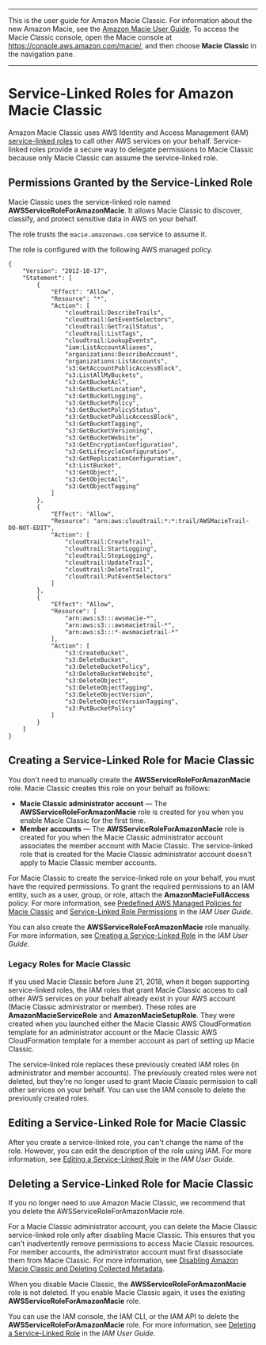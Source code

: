 --------

This is the user guide for Amazon Macie Classic\. For information about the new Amazon Macie, see the [Amazon Macie User Guide](https://docs.aws.amazon.com/macie/latest/user/)\. To access the Macie Classic console, open the Macie console at [https://console\.aws\.amazon\.com/macie/](https://console.aws.amazon.com/macie/), and then choose **Macie Classic** in the navigation pane\.

--------

# Service\-Linked Roles for Amazon Macie Classic<a name="using-service-linked-roles"></a>

Amazon Macie Classic uses AWS Identity and Access Management \(IAM\) [ service\-linked roles](https://docs.aws.amazon.com/IAM/latest/UserGuide/using-service-linked-roles.html) to call other AWS services on your behalf\. Service\-linked roles provide a secure way to delegate permissions to Macie Classic because only Macie Classic can assume the service\-linked role\.

## Permissions Granted by the Service\-Linked Role<a name="slr-permissions"></a>

Macie Classic uses the service\-linked role named **AWSServiceRoleForAmazonMacie**\. It allows Macie Classic to discover, classify, and protect sensitive data in AWS on your behalf\.

The role trusts the `macie.amazonaws.com` service to assume it\.

The role is configured with the following AWS managed policy\.

```
{
    "Version": "2012-10-17",
    "Statement": [
        {
            "Effect": "Allow",
            "Resource": "*",
            "Action": [
                "cloudtrail:DescribeTrails",
                "cloudtrail:GetEventSelectors",
                "cloudtrail:GetTrailStatus",
                "cloudtrail:ListTags",
                "cloudtrail:LookupEvents",
                "iam:ListAccountAliases",
                "organizations:DescribeAccount",
                "organizations:ListAccounts",
                "s3:GetAccountPublicAccessBlock",
                "s3:ListAllMyBuckets",
                "s3:GetBucketAcl",
                "s3:GetBucketLocation",
                "s3:GetBucketLogging",
                "s3:GetBucketPolicy",
                "s3:GetBucketPolicyStatus",
                "s3:GetBucketPublicAccessBlock",
                "s3:GetBucketTagging",
                "s3:GetBucketVersioning",
                "s3:GetBucketWebsite",
                "s3:GetEncryptionConfiguration",
                "s3:GetLifecycleConfiguration",
                "s3:GetReplicationConfiguration",
                "s3:ListBucket",
                "s3:GetObject",
                "s3:GetObjectAcl",
                "s3:GetObjectTagging"
            ]
        },
        {
            "Effect": "Allow",
            "Resource": "arn:aws:cloudtrail:*:*:trail/AWSMacieTrail-DO-NOT-EDIT",
            "Action": [
                "cloudtrail:CreateTrail",
                "cloudtrail:StartLogging",
                "cloudtrail:StopLogging",
                "cloudtrail:UpdateTrail",
                "cloudtrail:DeleteTrail",
                "cloudtrail:PutEventSelectors"
            ]
        },
        {
            "Effect": "Allow",
            "Resource": [
                "arn:aws:s3:::awsmacie-*",
                "arn:aws:s3:::awsmacietrail-*",
                "arn:aws:s3:::*-awsmacietrail-*"
            ],
            "Action": [
                "s3:CreateBucket",
                "s3:DeleteBucket",
                "s3:DeleteBucketPolicy",
                "s3:DeleteBucketWebsite",
                "s3:DeleteObject",
                "s3:DeleteObjectTagging",
                "s3:DeleteObjectVersion",
                "s3:DeleteObjectVersionTagging",
                "s3:PutBucketPolicy"
            ]
        }
    ]
}
```

## Creating a Service\-Linked Role for Macie Classic<a name="create-slr"></a>

You don't need to manually create the **AWSServiceRoleForAmazonMacie** role\. Macie Classic creates this role on your behalf as follows:
+ **Macie Classic administrator account** — The **AWSServiceRoleForAmazonMacie** role is created for you when you enable Macie Classic for the first time\.
+ **Member accounts** — The **AWSServiceRoleForAmazonMacie** role is created for you when the Macie Classic administrator account associates the member account with Macie Classic\. The service\-linked role that is created for the Macie Classic administrator account doesn't apply to Macie Classic member accounts\.

For Macie Classic to create the service\-linked role on your behalf, you must have the required permissions\. To grant the required permissions to an IAM entity, such as a user, group, or role, attach the **AmazonMacieFullAccess** policy\. For more information, see [Predefined AWS Managed Policies for Macie Classic](macie-access-control.md#managed-policies) and [Service\-Linked Role Permissions](https://docs.aws.amazon.com/IAM/latest/UserGuide/using-service-linked-roles.html#service-linked-role-permissions) in the *IAM User Guide*\.

You can also create the **AWSServiceRoleForAmazonMacie** role manually\. For more information, see [Creating a Service\-Linked Role](https://docs.aws.amazon.com/IAM/latest/UserGuide/using-service-linked-roles.html#create-service-linked-role) in the *IAM User Guide*\.

### Legacy Roles for Macie Classic<a name="macie-legacy-roles"></a>

If you used Macie Classic before June 21, 2018, when it began supporting service\-linked roles, the IAM roles that grant Macie Classic access to call other AWS services on your behalf already exist in your AWS account \(Macie Classic administrator or member\)\. These roles are **AmazonMacieServiceRole** and **AmazonMacieSetupRole**\. They were created when you launched either the Macie Classic AWS CloudFormation template for an administrator account or the Macie Classic AWS CloudFormation template for a member account as part of setting up Macie Classic\.

The service\-linked role replaces these previously created IAM roles \(in administrator and member accounts\)\. The previously created roles were not deleted, but they're no longer used to grant Macie Classic permission to call other services on your behalf\. You can use the IAM console to delete the previously created roles\.

## Editing a Service\-Linked Role for Macie Classic<a name="edit-slr"></a>

After you create a service\-linked role, you can't change the name of the role\. However, you can edit the description of the role using IAM\. For more information, see [Editing a Service\-Linked Role](https://docs.aws.amazon.com/IAM/latest/UserGuide/using-service-linked-roles.html#edit-service-linked-role) in the *IAM User Guide*\.

## Deleting a Service\-Linked Role for Macie Classic<a name="delete-slr"></a>

If you no longer need to use Amazon Macie Classic, we recommend that you delete the AWSServiceRoleForAmazonMacie role\.

For a Macie Classic administrator account, you can delete the Macie Classic service\-linked role only after disabling Macie Classic\. This ensures that you can't inadvertently remove permissions to access Macie Classic resources\. For member accounts, the administrator account must first disassociate them from Macie Classic\. For more information, see [Disabling Amazon Macie Classic and Deleting Collected Metadata](macie-disable.md)\.

When you disable Macie Classic, the **AWSServiceRoleForAmazonMacie** role is not deleted\. If you enable Macie Classic again, it uses the existing **AWSServiceRoleForAmazonMacie** role\.

You can use the IAM console, the IAM CLI, or the IAM API to delete the **AWSServiceRoleForAmazonMacie** role\. For more information, see [Deleting a Service\-Linked Role](https://docs.aws.amazon.com/IAM/latest/UserGuide/using-service-linked-roles.html#delete-service-linked-role) in the *IAM User Guide*\.